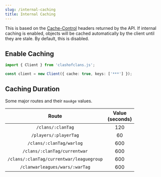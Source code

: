 ```yaml
---
slug: /internal-caching
title: Internal Caching
---
```


This is based on the [Cache-Control](https://developer.mozilla.org/en-US/docs/Web/HTTP/Headers/Cache-Control) headers returned by the API. If internal caching is enabled, objects will be cached automatically by the client until they are stale. By default, this is disabled.

## Enable Caching

```ts
import { Client } from 'clashofclans.js';

const client = new Client({ cache: true, keys: ['***'] });
```

## Caching Duration

Some major routes and their `maxAge` values.

|                  Route                   | Value <br/>(seconds) |
| :--------------------------------------: | :------------------: |
|            `/clans/:clanTag`             |         120          |
|          `/players/:playerTag`           |          60          |
|         `/clans/:clanTag/warlog`         |         600          |
|       `/clans/:clanTag/currentwar`       |         600          |
| `/clans/:clanTag/currentwar/leaguegroup` |         600          |
|      `/clanwarleagues/wars/:warTag`      |         600          |
